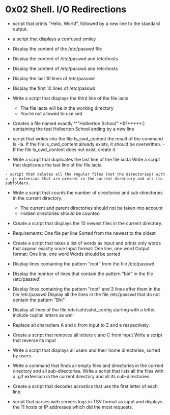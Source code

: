 # 0x02 Shell. I/O Redirections

   * script that prints “Hello, World”, followed by a new line to the standard output.

   * a script that displays a confused smiley

   * Display the content of the /etc/passwd file

   * Display the content of /etc/passwd and /etc/hosts

   * Display the content of /etc/passwd and /etc/hosts

   * Display the last 10 lines of /etc/passwd

   * Display the first 10 lines of /etc/passwd

   * Write a script that displays the third line of the file iacta
       - The file iacta will be in the working directory
       - You’re not allowed to use sed

   * Creates a file named exactly *\'"Holberton School"'\*$?*****:) containing the test Holberton School ending by a new line

   - script that writes into the file ls_cwd_content the result of the command ls -la. If the file ls_cwd_content already exists, it should be overwritten. -If the file ls_cwd_content does not exist, create it

   * Write a script that duplicates the last line of the file iacta Write a script that duplicates the last line of the file iacta

    - script that deletes all the regular files (not the directories) with a .js extension that are present in the current directory and all its subfolders.

   * Write a script that counts the number of directories and sub-directories in the current directory.
      -  The current and parent directories should not be taken into account
       - Hidden directories should be counted

   * Create a script that displays the 10 newest files in the current directory.

   - Requirements:
        One file per line
        Sorted from the newest to the oldest

  *  Create a script that takes a list of words as input and prints only words that appear exactly once
        Input format: One line, one word
        Output format: One line, one word
        Words should be sorted

   * Display lines containing the pattern “root” from the file /etc/passwd

   * Display the number of lines that contain the pattern "bin" in the file /etc/passwd`

   * Display lines containing the pattern "root" and 3 lines after them in the file /etc/passwd Display all the lines in the file /etc/passwd that do not contain the pattern "Bin"

   * Display all lines of the file /etc/ssh/sshd_config starting with a letter.
        include capital letters as well

   * Replace all characters A and c from input to Z and e respectively.

   * Create a script that removes all letters c and C from input Write a script that reverse its input

   * Write a script that displays all users and their home directories, sorted by users.

   * Write a command that finds all empty files and directories in the current directory and all sub-directories. Write a script that lists all the files with a .gif extension in the current directory and all its sub-directories.

   * Create a script that decodes acrostics that use the first letter of each line.

   - script that parses web servers logs in TSV format as input and displays the 11 hosts or IP addresses which did the most requests.

